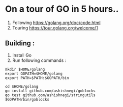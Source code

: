 # On a tour of GO in 5 hours..

1. Following https://golang.org/doc/code.html
2. Touring https://tour.golang.org/welcome/1

## Building :
1. Install Go
2. Run following commands :

```
mkdir $HOME/golang
export GOPATH=$HOME/golang
export PATH=$PATH:$GOPATH/bin

cd $HOME/golang
go install github.com/ashishnegi/goblocks
go test github.com/ashishnegi/stringutils
$GOPATH/bin/goblocks
```
